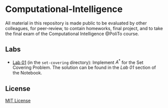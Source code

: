 # Computational-Intelligence
All material in this repository is made public to be evaluated by other colleagues, for peer-review, to contain homeworks, final project, and to take the final exam of the Computational Intelligence @PoliTo course.

## Labs
- [Lab 01](./set-covering/set-covering.ipynb) (in the `set-covering` directory): Implement $A^*$ for the Set Covering Problem. The solution can be found in the _Lab 01_ section of the Notebook.

## License
[MIT License](LICENSE)
